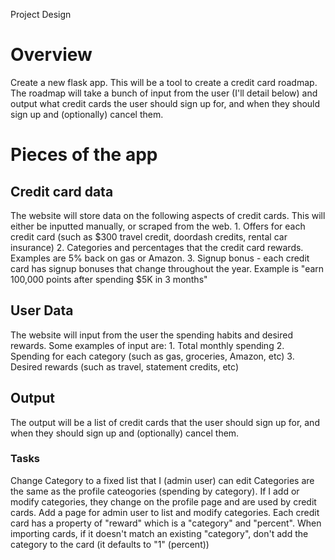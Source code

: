 Project Design

# Overview
Create a new flask app.  This will be a tool to create a credit card roadmap.  The roadmap will take a bunch of input from the user (I'll detail below) and output what credit cards the user should sign up for, and when they should sign up and (optionally) cancel them.

# Pieces of the app

## Credit card data
The website will store data on the following aspects of credit cards.  This will either be inputted manually, or scraped from the web.
	1. Offers for each credit card (such as $300 travel credit, doordash credits, rental car insurance)
	2. Categories and percentages that the credit card rewards.  Examples are 5% back on gas or Amazon.
	3. Signup bonus - each credit card has signup bonuses that change throughout the year.  Example is "earn 100,000 points after spending $5K in 3 months"

## User Data
The website will input from the user the spending habits and desired rewards.
Some examples of input are:
	1. Total monthly spending
	2. Spending for each category (such as gas, groceries, Amazon, etc)
	3. Desired rewards (such as travel, statement credits, etc)

## Output
The output will be a list of credit cards that the user should sign up for, and when they should sign up and (optionally) cancel them.



### Tasks

Change Category to a fixed list that I (admin user) can edit
Categories are the same as the profile cateogories (spending by category).  If I add or modify categories, they change on the profile page and are used by credit cards.
Add a page for admin user to list and modify categories.
Each credit card has a property of "reward" which is a "category" and "percent".
When importing cards, if it doesn't match an existing "category", don't add the category to the card (it defaults to "1" (percent))